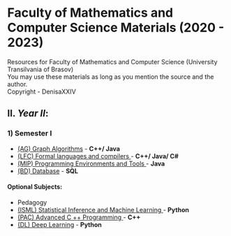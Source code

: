 # Faculty of Mathematics and Computer Science Materials (2020 - 2023)Resources for Faculty of Mathematics and Computer Science (University Transilvania of Brasov)<br>You may use these materials as long as you mention the source and the author. <br>Copyright - DenisaXXIV## II. *Year II*:### 1) Semester I - [ (AG) Graph Algorithms](#) - **C++/ Java**- [ (LFC) Formal languages and compilers ](https://github.com/DenisaXXIV/FMI-UniTBv/tree/master/Year_2/Semester_I/LFC-Formal%20languages%20and%20compilers) - **C++/ Java/ C#**- [ (MIP) Programming Environments and Tools ](#) - **Java**- [ (BD) Database](#) - **SQL**#### Optional Subjects:  - Pedagogy- [ (ISML) Statistical Inference and Machine Learning ](#) - **Python**- [ (PAC) Advanced C ++ Programming  ](#) - **C++**- [(DL) Deep Learning](#) - **Python**